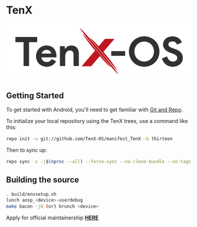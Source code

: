 TenX
========

<img src="https://github.com/TenX-OS/TenX_docs/blob/master/banner/banner.png?raw=true">

Getting Started
---------------

To get started with Android, you'll need to get
familiar with [Git and Repo](http://source.android.com/source/using-repo.html).

To initialize your local repository using the TenX trees, use a command like this:

```bash
repo init -u git://github.com/TenX-OS/manifest_TenX -b thirteen
```
Then to sync up:
```bash
repo sync -c -j$(nproc --all) --force-sync --no-clone-bundle --no-tags
```

Building the source
---------------
```bash
. build/envsetup.sh
lunch aosp_<device>-userdebug
make bacon -j8 (or) brunch <device>
```
Apply for official maintainership [**HERE**](https://forms.gle/apbQYVAQhwxiV7nH7)
